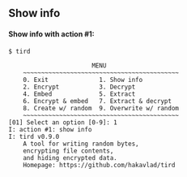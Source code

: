 
## Show info

#### Show info with action #1:

```
$ tird

                       MENU
    ~~~~~~~~~~~~~~~~~~~~~~~~~~~~~~~~~~~~~~~~~~~
    0. Exit              1. Show info
    2. Encrypt           3. Decrypt
    4. Embed             5. Extract
    6. Encrypt & embed   7. Extract & decrypt
    8. Create w/ random  9. Overwrite w/ random
    ~~~~~~~~~~~~~~~~~~~~~~~~~~~~~~~~~~~~~~~~~~~
[01] Select an option [0-9]: 1
I: action #1: show info
I: tird v0.9.0
    A tool for writing random bytes,
    encrypting file contents,
    and hiding encrypted data.
    Homepage: https://github.com/hakavlad/tird
```

